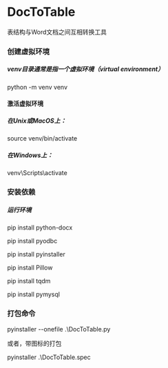 # DocToTable
表结构与Word文档之间互相转换工具

### 创建虚拟环境
##### venv目录通常是指一个虚拟环境（virtual environment）
python -m venv venv

#### 激活虚拟环境
##### 在Unix或MacOS上：
source venv/bin/activate
##### 在Windows上：
venv\Scripts\activate


### 安装依赖
##### 运行环境
pip install python-docx

pip install pyodbc

pip install pyinstaller

pip install Pillow

pip install tqdm

pip install pymysql


### 打包命令
pyinstaller --onefile .\DocToTable.py

或者，带图标的打包

pyinstaller .\DocToTable.spec
